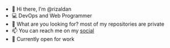 - 👋 Hi there, I’m @rizaldan
- 💻 DevOps and Web Programmer
- 👀 What are you looking for? most of my repositories are private
- 📫 You can reach me on my [social](https://rizdan.com)
- 🌟 Currently open for work